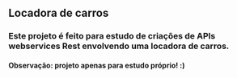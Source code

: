 ## Locadora de carros

### Este projeto é feito para estudo de criações de APIs webservices Rest envolvendo uma locadora de carros.
#### Observação: projeto apenas para estudo próprio! :)
